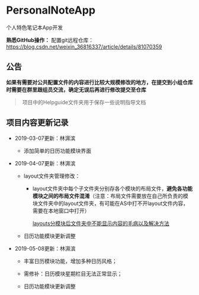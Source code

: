 # PersonalNoteApp
个人特色笔记本App开发


**熟悉GitHub操作：**
配置git远程仓库：https://blog.csdn.net/weixin_36816337/article/details/81070359

## 公告

​	**如果有需要对公共配置文件的内容进行比较大规模修改的地方，在提交到小组仓库时需要在群里跟组员交流，确定无误后再进行修改提交至仓库**

> ​	项目中的Helpguide文件夹用于保存一些说明指导文档

## 项目内容更新记录

- 2019-03-07更新：林湃滨

  - 添加简单的日历功能模块界面

- 2019-04-07更新：林湃滨

  - layout文件夹管理修改：

    - layout文件夹中每个子文件夹分别存各个模块的布局文件，**避免各功能模块之间的布局文件混淆**（注意：布局文件需要放在自己所负责的模块文件夹中的layout文件夹，有可能在AS中打不开layout文件内容，需要在本地窗口中打开）


      <a href="https://github.com/notedeveloper/PersonalNoteApp/blob/master/Helpguide/layout%E5%B8%83%E5%B1%80%E5%88%86%E6%A8%A1%E5%9D%97.md">layouts分模块后文件夹中不能显示内容的毛病以及解决方法</a>

   - 日历功能模块更新调整

- 2019-05-08更新：林湃滨

  - 丰富日历模块功能，增加多种日历风格；
  - 需修补：日历模块星期栏目无法正常显示；


   - 日历功能模块更新调整

